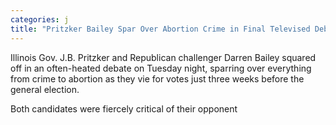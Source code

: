 ```yaml
---
categories: j
title: "Pritzker Bailey Spar Over Abortion Crime in Final Televised Debate"
---
```


Illinois Gov. J.B. Pritzker and Republican challenger Darren Bailey squared off in an often-heated debate on Tuesday night, sparring over everything from crime to abortion as they vie for votes just three weeks before the general election.



Both candidates were fiercely critical of their opponent
